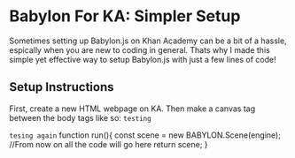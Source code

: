 # Babylon For KA: Simpler Setup
Sometimes setting up Babylon.js on Khan Academy can be a bit of a hassle, espically when you are new to coding in general. Thats why I made this simple yet effective way to setup Babylon.js with just a few lines of code!

## Setup Instructions
First, create a new HTML webpage on KA. Then make a canvas tag between the body tags like so:
`testing`

```tesing again```
function run(){
            const scene = new BABYLON.Scene(engine);
            //From now on all the code will go here
            return scene;
        }
